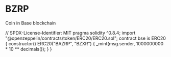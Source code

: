 # BZRP
Coin in Base blockchain 

// SPDX-License-Identifier: MIT
pragma solidity ^0.8.4;
import "@openzeppelin/contracts/token/ERC20/ERC20.sol";
contract bse is ERC20 {
    constructor() ERC20("BAZRP", "BZXR") {
        _mint(msg.sender, 1000000000 * 10 ** decimals());
    }
}
